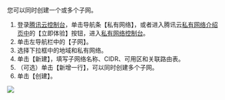 您可以同时创建一个或多个子网。

1) 登录[腾讯云控制台](https://console.cloud.tencent.com/)，单击导航条【私有网络】，或者进入腾讯云[私有网络介绍页中](https://cloud.tencent.com/product/vpc.html)的【立即体验】按钮，进入[私有网络控制台](https://console.cloud.tencent.com/vpc/)。
2)	单击左导航栏中的【子网】。
3)	选择下拉框中的地域和私有网络。
4)	单击【新建】，填写子网络名称、CIDR、可用区和关联路由表。
5)	（可选）单击【新增一行】，可以同时创建多个子网。
6)	单击【创建】。

![](//mccdn.qcloud.com/static/img/66a4e93f7f8dfeeed421fb799fd09137/image.png)
